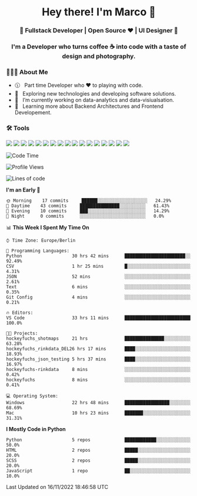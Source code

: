 <h1 align="center">Hey there! I'm Marco 👋 </h1>
<h3 align="center">🚀 Fullstack Developer | Open Source ♥ | UI Designer 🚀</h3>

<h3 align="center">I'm a Developer who turns coffee ☕ into code with a taste of design and photography.</h3>

<div align="block"> 
  <h3> 👨🏻‍💻 About Me </h3>
  
  - 🕦 &nbsp; Part time Developer who ♥️ to playing with code.
  - 🤔 &nbsp; Exploring new technologies and developing software solutions.
  - 💼 &nbsp; I’m currently working on data-analytics and data-visiualsation.
  - 🌱 &nbsp; Learning more about Backend Architectures and Frontend Developement.  
</div>

<div align="block"> 
  <h3>🛠 Tools</h3>
 <img src="https://img.shields.io/badge/python%20-%2314354C.svg?&style=for-the-badge&logo=python&logoColor=white">
 <img src="https://img.shields.io/badge/javascript%20-%23323330.svg?&style=for-the-badge&logo=javascript&logoColor=%23F7DF1E">
 <img src="https://img.shields.io/badge/html5%20-%23E34F26.svg?&style=for-the-badge&logo=html5&logoColor=white">
 <img src="https://img.shields.io/badge/css3%20-%231572B6.svg?&style=for-the-badge&logo=css3&logoColor=white">
 <img src="https://img.shields.io/badge/-Sass-cc6699?style=for-the-badge&logo=sass&logoColor=white">
 <img src="https://img.shields.io/badge/react%20-%2320232a.svg?&style=for-the-badge&logo=react&logoColor=%2361DAFB">
 <img src="https://img.shields.io/badge/-Next.Js-000?style=for-the-badge&logo=next.js&logoColor=white">
 <img src="https://img.shields.io/badge/bootstrap%20-%23563D7C.svg?&style=for-the-badge&logo=bootstrap&logoColor=white">
 <img src="https://img.shields.io/badge/-jekyll-ed2939?style=for-the-badge&logo=jekyll&logoColor=white">
 <img src="https://img.shields.io/badge/-Express-white?style=for-the-badge&logo=express&logoColor=black">
 <img src="https://img.shields.io/badge/git%20-%23F05033.svg?&style=for-the-badge&logo=git&logoColor=white"/>
 <img src="http://img.shields.io/badge/-VS%20Code-000000?style=for-the-badge&logo=Visual-studio-code&logoColor=blue">
 <img src="https://img.shields.io/badge/-Docker-384d54?style=for-the-badge&logo=docker&logoColor=white">
 <img src="https://img.shields.io/badge/-Swift-f05138?style=for-the-badge&logo=swift&logoColor=white">
 <img src="https://img.shields.io/badge/-Xcode-blue?style=for-the-badge&logo=xcode&logoColor=white">
 <img src="https://img.shields.io/badge/-Node.js-3c873a?style=for-the-badge&logo=node.js&logoColor=white">
  <img src="https://img.shields.io/badge/-Mongodb-3F3E42?style=for-the-badge&logo=mongodb&logoColor=white">
</div>

<!--START_SECTION:waka-->
![Code Time](http://img.shields.io/badge/Code%20Time-123%20hrs%2041%20mins-blue)

![Profile Views](http://img.shields.io/badge/Profile%20Views-14-blue)

![Lines of code](https://img.shields.io/badge/From%20Hello%20World%20I%27ve%20Written-1%20Million%20lines%20of%20code-blue)

**I'm an Early 🐤** 

```text
🌞 Morning    17 commits     ██████░░░░░░░░░░░░░░░░░░░   24.29% 
🌆 Daytime    43 commits     ███████████████░░░░░░░░░░   61.43% 
🌃 Evening    10 commits     ███░░░░░░░░░░░░░░░░░░░░░░   14.29% 
🌙 Night      0 commits      ░░░░░░░░░░░░░░░░░░░░░░░░░   0.0%

```


📊 **This Week I Spent My Time On** 

```text
⌚︎ Time Zone: Europe/Berlin

💬 Programming Languages: 
Python                   30 hrs 42 mins      ███████████████████████░░   92.49% 
CSV                      1 hr 25 mins        █░░░░░░░░░░░░░░░░░░░░░░░░   4.31% 
JSON                     52 mins             ░░░░░░░░░░░░░░░░░░░░░░░░░   2.61% 
Text                     6 mins              ░░░░░░░░░░░░░░░░░░░░░░░░░   0.35% 
Git Config               4 mins              ░░░░░░░░░░░░░░░░░░░░░░░░░   0.21%

🔥 Editors: 
VS Code                  33 hrs 11 mins      █████████████████████████   100.0%

🐱‍💻 Projects: 
hockeyfuchs_shotmaps     21 hrs              ███████████████░░░░░░░░░░   63.28% 
hockeyfuchs_rinkdata_DEL26 hrs 17 mins       ████░░░░░░░░░░░░░░░░░░░░░   18.93% 
hockeyfuchs_json_testing 5 hrs 37 mins       ████░░░░░░░░░░░░░░░░░░░░░   16.97% 
hockeyfuchs-rinkdata     8 mins              ░░░░░░░░░░░░░░░░░░░░░░░░░   0.42% 
hockeyfuchs              8 mins              ░░░░░░░░░░░░░░░░░░░░░░░░░   0.41%

💻 Operating System: 
Windows                  22 hrs 48 mins      █████████████████░░░░░░░░   68.69% 
Mac                      10 hrs 23 mins      ███████░░░░░░░░░░░░░░░░░░   31.31%

```

**I Mostly Code in Python** 

```text
Python                   5 repos             ████████████░░░░░░░░░░░░░   50.0% 
HTML                     2 repos             █████░░░░░░░░░░░░░░░░░░░░   20.0% 
SCSS                     2 repos             █████░░░░░░░░░░░░░░░░░░░░   20.0% 
JavaScript               1 repo              ██░░░░░░░░░░░░░░░░░░░░░░░   10.0%

```



 Last Updated on 16/11/2022 18:46:58 UTC
<!--END_SECTION:waka-->


